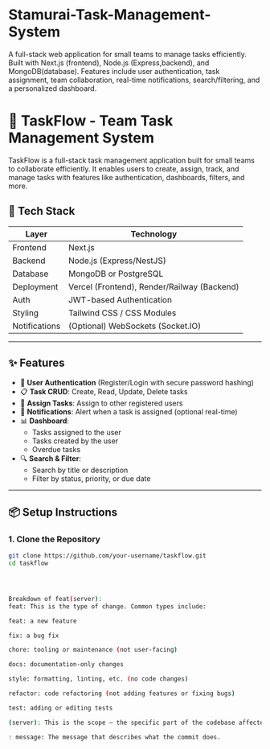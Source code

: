 # Stamurai-Task-Management-System
A full-stack web application for small teams to manage tasks efficiently. Built with Next.js (frontend), Node.js (Express,backend), and MongoDB(database). Features include user authentication, task assignment, team collaboration, real-time notifications, search/filtering, and a personalized dashboard.

# 📝 TaskFlow - Team Task Management System

TaskFlow is a full-stack task management application built for small teams to collaborate efficiently. It enables users to create, assign, track, and manage tasks with features like authentication, dashboards, filters, and more.

## 🚀 Tech Stack

| Layer        | Technology           |
|--------------|----------------------|
| Frontend     | Next.js              |
| Backend      | Node.js (Express/NestJS) |
| Database     | MongoDB or PostgreSQL |
| Deployment   | Vercel (Frontend), Render/Railway (Backend) |
| Auth         | JWT-based Authentication |
| Styling      | Tailwind CSS / CSS Modules |
| Notifications| (Optional) WebSockets (Socket.IO) |

---

## ✨ Features

- 🔐 **User Authentication** (Register/Login with secure password hashing)
- 📋 **Task CRUD**: Create, Read, Update, Delete tasks
- 👥 **Assign Tasks**: Assign to other registered users
- 🔔 **Notifications**: Alert when a task is assigned (optional real-time)
- 📊 **Dashboard**:
  - Tasks assigned to the user
  - Tasks created by the user
  - Overdue tasks
- 🔍 **Search & Filter**:
  - Search by title or description
  - Filter by status, priority, or due date

---

## 📦 Setup Instructions

### 1. Clone the Repository

```bash
git clone https://github.com/your-username/taskflow.git
cd taskflow




Breakdown of feat(server):
feat: This is the type of change. Common types include:

feat: a new feature

fix: a bug fix

chore: tooling or maintenance (not user-facing)

docs: documentation-only changes

style: formatting, linting, etc. (no code changes)

refactor: code refactoring (not adding features or fixing bugs)

test: adding or editing tests

(server): This is the scope — the specific part of the codebase affected. In your case, it means the server or backend logic.

: message: The message that describes what the commit does.